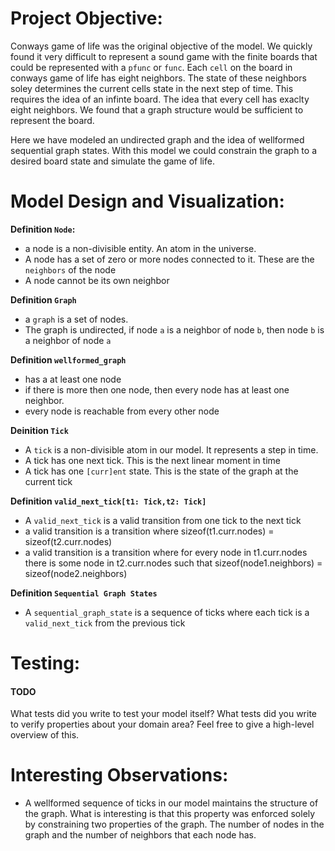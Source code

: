 # Project Objective:

Conways game of life was the original objective of the model. We quickly found it very difficult to represent a sound game with the finite boards that could be represented with a `pfunc` or `func`. Each `cell` on the board in conways game of life has eight neighbors. The state of these neighbors soley determines the current cells state in the next step of time. This requires the idea of an infinte board. The idea that every cell has exaclty eight neighbors. We found that a graph structure would be sufficient to represent the board.

Here we have modeled an undirected graph and the idea of wellformed sequential graph states. With this model we could constrain the graph to a desired board state and simulate the game of life.

# Model Design and Visualization:

**Definition `Node`:**

- a node is a non-divisible entity. An atom in the universe.
- A node has a set of zero or more nodes connected to it. These are the `neighbors` of the node
- A node cannot be its own neighbor

**Definition `Graph`**

- a `graph` is a set of nodes.
- The graph is undirected, if node `a` is a neighbor of node `b`, then node `b` is a neighbor of node `a`

**Definition `wellformed_graph`**

- has a at least one node
- if there is more then one node, then every node has at least one neighbor.
- every node is reachable from every other node

**Deinition `Tick`**

- A `tick` is a non-divisible atom in our model. It represents a step in time.
- A tick has one next tick. This is the next linear moment in time
- A tick has one `[curr]ent` state. This is the state of the graph at the current tick

**Definition `valid_next_tick[t1: Tick,t2: Tick]`**

- A `valid_next_tick` is a valid transition from one tick to the next tick
- a valid transition is a transition where sizeof(t1.curr.nodes) = sizeof(t2.curr.nodes)
- a valid transition is a transition where for every node in t1.curr.nodes there is some node in t2.curr.nodes such that sizeof(node1.neighbors) = sizeof(node2.neighbors)

**Definition `Sequential Graph States`**

- A `sequential_graph_state` is a sequence of ticks where each tick is a `valid_next_tick` from the previous tick

# Testing:

#### TODO

What tests did you write to test your model itself? What tests did you write to verify properties about your domain area?
Feel free to give a high-level overview of this.

# Interesting Observations:

- A wellformed sequence of ticks in our model maintains the structure of the graph. What is interesting is that this property was enforced solely by constraining two properties of the graph. The number of nodes in the graph and the number of neighbors that each node has.
